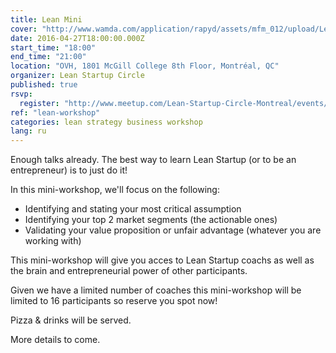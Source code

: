 ```yaml
---
title: Lean Mini
cover: "http://www.wamda.com/application/rapyd/assets/mfm_012/upload/LeanStartupMachine_Amman1.jpg"
date: 2016-04-27T18:00:00.000Z
start_time: "18:00"
end_time: "21:00"
location: "OVH, 1801 McGill College 8th Floor, Montréal, QC"
organizer: Lean Startup Circle
published: true
rsvp: 
  register: "http://www.meetup.com/Lean-Startup-Circle-Montreal/events/230297882/"
ref: "lean-workshop"
categories: lean strategy business workshop
lang: ru
---
```

Enough talks already. The best way to learn Lean Startup (or to be an entrepreneur) is to just do it!

In this mini-workshop, we'll focus on the following:

- Identifying and stating your most critical assumption
- Identifying your top 2 market segments (the actionable ones)
- Validating your value proposition or unfair advantage (whatever you are working with)

This mini-workshop will give you acces to Lean Startup coachs as well as the brain and entrepreneurial power of other participants.

Given we have a limited number of coaches this mini-workshop will be limited to 16 participants so reserve you spot now!

Pizza & drinks will be served.

More details to come.
